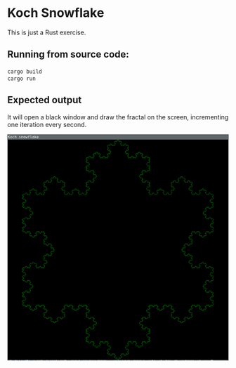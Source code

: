 # Koch Snowflake

This is just a Rust exercise.

## Running from source code:

```
cargo build
cargo run
```

## Expected output

It will open a black window and draw the fractal on the screen, incrementing one
iteration every second.

![Screenshot](assets/kosh_snowflake.png)
